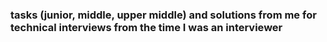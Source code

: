 
### tasks (junior, middle, upper middle) and solutions from me for technical interviews from the time I was an interviewer